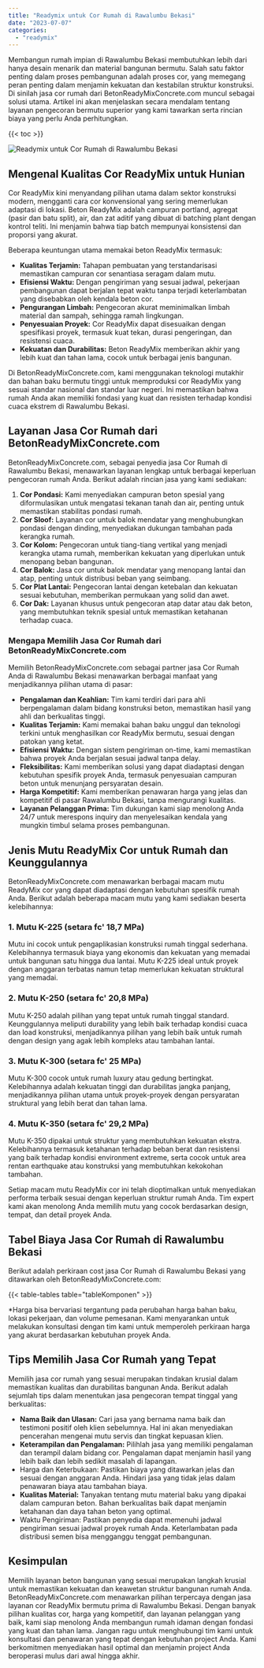 ```yaml
---
title: "Readymix untuk Cor Rumah di Rawalumbu Bekasi"
date: "2023-07-07"
categories: 
  - "readymix"
---
```


Membangun rumah impian di Rawalumbu Bekasi membutuhkan lebih dari hanya desain menarik dan material bangunan bermutu. Salah satu faktor penting dalam proses pembangunan adalah proses cor, yang memegang peran penting dalam menjamin kekuatan dan kestabilan struktur konstruksi. Di sinilah jasa cor rumah dari BetonReadyMixConcrete.com muncul sebagai solusi utama. Artikel ini akan menjelaskan secara mendalam tentang layanan pengecoran bermutu superior yang kami tawarkan serta rincian biaya yang perlu Anda perhitungkan.

{{< toc >}}

![Readymix untuk Cor Rumah di Rawalumbu Bekasi](https://betoncor8.github.io/cor/harga-beton-readymix-concrete%20(42).png)

## Mengenal Kualitas Cor ReadyMix untuk Hunian

Cor ReadyMix kini menyandang pilihan utama dalam sektor konstruksi modern, mengganti cara cor konvensional yang sering memerlukan adaptasi di lokasi. Beton ReadyMix adalah campuran portland, agregat (pasir dan batu split), air, dan zat aditif yang dibuat di batching plant dengan kontrol teliti. Ini menjamin bahwa tiap batch mempunyai konsistensi dan proporsi yang akurat.

Beberapa keuntungan utama memakai beton ReadyMix termasuk:

- **Kualitas Terjamin:** Tahapan pembuatan yang terstandarisasi memastikan campuran cor senantiasa seragam dalam mutu.
- **Efisiensi Waktu:** Dengan pengiriman yang sesuai jadwal, pekerjaan pembangunan dapat berjalan tepat waktu tanpa terjadi keterlambatan yang disebabkan oleh kendala beton cor.
- **Pengurangan Limbah:** Pengecoran akurat meminimalkan limbah material dan sampah, sehingga ramah lingkungan.
- **Penyesuaian Proyek:** Cor ReadyMix dapat disesuaikan dengan spesifikasi proyek, termasuk kuat tekan, durasi pengeringan, dan resistensi cuaca.
- **Kekuatan dan Durabilitas:** Beton ReadyMix memberikan akhir yang lebih kuat dan tahan lama, cocok untuk berbagai jenis bangunan.

Di BetonReadyMixConcrete.com, kami menggunakan teknologi mutakhir dan bahan baku bermutu tinggi untuk memproduksi cor ReadyMix yang sesuai standar nasional dan standar luar negeri. Ini memastikan bahwa rumah Anda akan memiliki fondasi yang kuat dan resisten terhadap kondisi cuaca ekstrem di Rawalumbu Bekasi.

## Layanan Jasa Cor Rumah dari BetonReadyMixConcrete.com

BetonReadyMixConcrete.com, sebagai penyedia jasa Cor Rumah di Rawalumbu Bekasi, menawarkan layanan lengkap untuk berbagai keperluan pengecoran rumah Anda. Berikut adalah rincian jasa yang kami sediakan:

1. **Cor Pondasi:** Kami menyediakan campuran beton spesial yang diformulasikan untuk mengatasi tekanan tanah dan air, penting untuk memastikan stabilitas pondasi rumah.
2. **Cor Sloof:** Layanan cor untuk balok mendatar yang menghubungkan pondasi dengan dinding, menyediakan dukungan tambahan pada kerangka rumah.
3. **Cor Kolom:** Pengecoran untuk tiang-tiang vertikal yang menjadi kerangka utama rumah, memberikan kekuatan yang diperlukan untuk menopang beban bangunan.
4. **Cor Balok:** Jasa cor untuk balok mendatar yang menopang lantai dan atap, penting untuk distribusi beban yang seimbang.
5. **Cor Plat Lantai:** Pengecoran lantai dengan ketebalan dan kekuatan sesuai kebutuhan, memberikan permukaan yang solid dan awet.
6. **Cor Dak:** Layanan khusus untuk pengecoran atap datar atau dak beton, yang membutuhkan teknik spesial untuk memastikan ketahanan terhadap cuaca.

### Mengapa Memilih Jasa Cor Rumah dari BetonReadyMixConcrete.com

Memilih BetonReadyMixConcrete.com sebagai partner jasa Cor Rumah Anda di Rawalumbu Bekasi menawarkan berbagai manfaat yang menjadikannya pilihan utama di pasar:

- **Pengalaman dan Keahlian:** Tim kami terdiri dari para ahli berpengalaman dalam bidang konstruksi beton, memastikan hasil yang ahli dan berkualitas tinggi.
- **Kualitas Terjamin:** Kami memakai bahan baku unggul dan teknologi terkini untuk menghasilkan cor ReadyMix bermutu, sesuai dengan patokan yang ketat.
- **Efisiensi Waktu:** Dengan sistem pengiriman on-time, kami memastikan bahwa proyek Anda berjalan sesuai jadwal tanpa delay.
- **Fleksibilitas:** Kami memberikan solusi yang dapat diadaptasi dengan kebutuhan spesifik proyek Anda, termasuk penyesuaian campuran beton untuk menunjang persyaratan desain.
- **Harga Kompetitif:** Kami memberikan penawaran harga yang jelas dan kompetitif di pasar Rawalumbu Bekasi, tanpa mengurangi kualitas.
- **Layanan Pelanggan Prima:** Tim dukungan kami siap menolong Anda 24/7 untuk merespons inquiry dan menyelesaikan kendala yang mungkin timbul selama proses pembangunan.

## Jenis Mutu ReadyMix Cor untuk Rumah dan Keunggulannya

BetonReadyMixConcrete.com menawarkan berbagai macam mutu ReadyMix cor yang dapat diadaptasi dengan kebutuhan spesifik rumah Anda. Berikut adalah beberapa macam mutu yang kami sediakan beserta kelebihannya:

### 1\. Mutu K-225 (setara fc' 18,7 MPa)

Mutu ini cocok untuk pengaplikasian konstruksi rumah tinggal sederhana. Kelebihannya termasuk biaya yang ekonomis dan kekuatan yang memadai untuk bangunan satu hingga dua lantai. Mutu K-225 ideal untuk proyek dengan anggaran terbatas namun tetap memerlukan kekuatan struktural yang memadai.

### 2\. Mutu K-250 (setara fc' 20,8 MPa)

Mutu K-250 adalah pilihan yang tepat untuk rumah tinggal standard. Keunggulannya meliputi durability yang lebih baik terhadap kondisi cuaca dan load konstruksi, menjadikannya pilihan yang lebih baik untuk rumah dengan design yang agak lebih kompleks atau tambahan lantai.

### 3\. Mutu K-300 (setara fc' 25 MPa)

Mutu K-300 cocok untuk rumah luxury atau gedung bertingkat. Kelebihannya adalah kekuatan tinggi dan durabilitas jangka panjang, menjadikannya pilihan utama untuk proyek-proyek dengan persyaratan struktural yang lebih berat dan tahan lama.

### 4\. Mutu K-350 (setara fc' 29,2 MPa)

Mutu K-350 dipakai untuk struktur yang membutuhkan kekuatan ekstra. Kelebihannya termasuk ketahanan terhadap beban berat dan resistensi yang baik terhadap kondisi environment extreme, serta cocok untuk area rentan earthquake atau konstruksi yang membutuhkan kekokohan tambahan.

Setiap macam mutu ReadyMix cor ini telah dioptimalkan untuk menyediakan performa terbaik sesuai dengan keperluan struktur rumah Anda. Tim expert kami akan menolong Anda memilih mutu yang cocok berdasarkan design, tempat, dan detail proyek Anda.

## Tabel Biaya Jasa Cor Rumah di Rawalumbu Bekasi

Berikut adalah perkiraan cost jasa Cor Rumah di Rawalumbu Bekasi yang ditawarkan oleh BetonReadyMixConcrete.com:

{{< table-tables table="tableKomponen" >}}

\*Harga bisa bervariasi tergantung pada perubahan harga bahan baku, lokasi pekerjaan, dan volume pemesanan. Kami menyarankan untuk melakukan konsultasi dengan tim kami untuk memperoleh perkiraan harga yang akurat berdasarkan kebutuhan proyek Anda.

## Tips Memilih Jasa Cor Rumah yang Tepat

Memilih jasa cor rumah yang sesuai merupakan tindakan krusial dalam memastikan kualitas dan durabilitas bangunan Anda. Berikut adalah sejumlah tips dalam menentukan jasa pengecoran tempat tinggal yang berkualitas:

- **Nama Baik dan Ulasan:** Cari jasa yang bernama nama baik dan testimoni positif oleh klien sebelumnya. Hal ini akan menyediakan pencerahan mengenai mutu servis dan tingkat kepuasan klien.
- **Keterampilan dan Pengalaman:** Pilihlah jasa yang memiliki pengalaman dan terampil dalam bidang cor. Pengalaman dapat menjamin hasil yang lebih baik dan lebih sedikit masalah di lapangan.
- Harga dan Keterbukaan: Pastikan biaya yang ditawarkan jelas dan sesuai dengan anggaran Anda. Hindari jasa yang tidak jelas dalam penawaran biaya atau tambahan biaya.
- **Kualitas Material:** Tanyakan tentang mutu material baku yang dipakai dalam campuran beton. Bahan berkualitas baik dapat menjamin ketahanan dan daya tahan beton yang optimal.
- Waktu Pengiriman: Pastikan penyedia dapat memenuhi jadwal pengiriman sesuai jadwal proyek rumah Anda. Keterlambatan pada distribusi semen bisa mengganggu tenggat pembangunan.

## Kesimpulan

Memilih layanan beton bangunan yang sesuai merupakan langkah krusial untuk memastikan kekuatan dan keawetan struktur bangunan rumah Anda. BetonReadyMixConcrete.com menawarkan pilihan terpercaya dengan jasa layanan cor ReadyMix bermutu prima di Rawalumbu Bekasi. Dengan banyak pilihan kualitas cor, harga yang kompetitif, dan layanan pelanggan yang baik, kami siap menolong Anda membangun rumah idaman dengan fondasi yang kuat dan tahan lama. Jangan ragu untuk menghubungi tim kami untuk konsultasi dan penawaran yang tepat dengan kebutuhan project Anda. Kami berkomitmen menyediakan hasil optimal dan menjamin project Anda beroperasi mulus dari awal hingga akhir.
